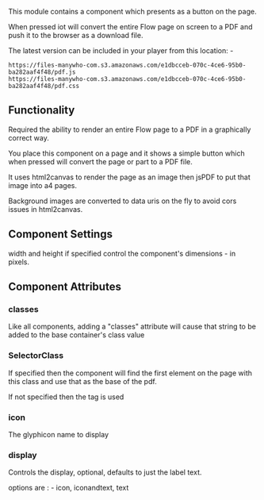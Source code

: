 This module contains a component which presents as a button on the page.

When pressed iot will convert the entire Flow page on screen to a PDF and push it to the browser as a download file.


The latest version can be included in your player from this location: -

```
https://files-manywho-com.s3.amazonaws.com/e1dbcceb-070c-4ce6-95b0-ba282aaf4f48/pdf.js
https://files-manywho-com.s3.amazonaws.com/e1dbcceb-070c-4ce6-95b0-ba282aaf4f48/pdf.css
```


## Functionality

Required the ability to render an entire Flow page to a PDF in a graphically correct way.

You place this component on a page and it shows a simple button which when pressed will convert the page or part to a PDF file.

It uses html2canvas to render the page as an image then jsPDF to put that image into a4 pages.

Background images are converted to data uris on the fly to avoid cors issues in html2canvas.

## Component Settings

width and height if specified control the component's dimensions - in pixels.


## Component Attributes

### classes

Like all components, adding a "classes" attribute will cause that string to be added to the base container's class value

### SelectorClass

If specified then the component will find the first element on the page with this class and use that as the base of the pdf.

If not specified then the <body> tag is used

### icon

The glyphicon name to display

### display

Controls the display, optional, defaults to just the label text.

options are : - icon, iconandtext, text







